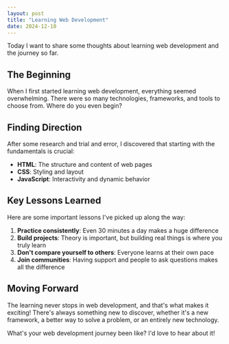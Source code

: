 ```yaml
---
layout: post
title: "Learning Web Development"
date: 2024-12-10
---
```


Today I want to share some thoughts about learning web development and the journey so far.

## The Beginning

When I first started learning web development, everything seemed overwhelming. There were so many technologies, frameworks, and tools to choose from. Where do you even begin?

## Finding Direction

After some research and trial and error, I discovered that starting with the fundamentals is crucial:

- **HTML**: The structure and content of web pages
- **CSS**: Styling and layout
- **JavaScript**: Interactivity and dynamic behavior

## Key Lessons Learned

Here are some important lessons I've picked up along the way:

1. **Practice consistently**: Even 30 minutes a day makes a huge difference
2. **Build projects**: Theory is important, but building real things is where you truly learn
3. **Don't compare yourself to others**: Everyone learns at their own pace
4. **Join communities**: Having support and people to ask questions makes all the difference

## Moving Forward

The learning never stops in web development, and that's what makes it exciting! There's always something new to discover, whether it's a new framework, a better way to solve a problem, or an entirely new technology.

What's your web development journey been like? I'd love to hear about it!
